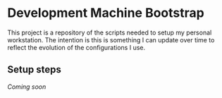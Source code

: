 # Development Machine Bootstrap

This project is a repository of the scripts needed to setup my personal workstation. The intention is this is something I can update over time to reflect the evolution of the configurations I use.

## Setup steps

*Coming soon*
